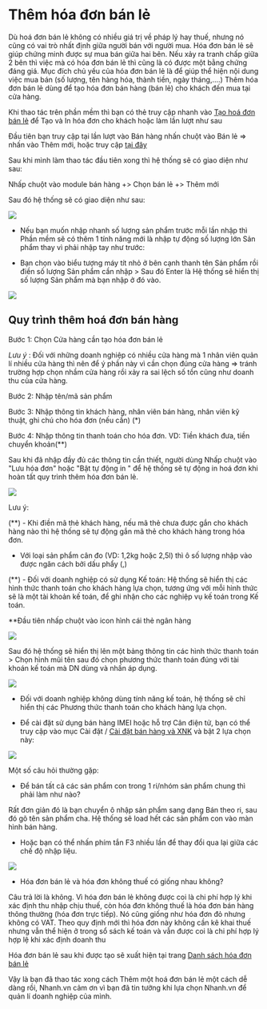 # Thêm hóa đơn bán lẻ

Dù hoá đơn bán lẻ không có nhiều giá trị về pháp lý hay thuế, nhưng nó cũng có vai trò nhất định giữa người bán với người mua. Hóa đơn bán lẻ sẽ giúp chứng minh được sự mua bán giữa hai bên. Nếu xảy ra tranh chấp giữa 2 bên thì việc mà có hóa đơn bán lẻ thì cũng là có được một bằng chứng đáng giá. Mục đích chủ yếu của hóa đơn bán lẻ là để giúp thể hiện nội dung việc mua bán (số lượng, tên hàng hóa, thành tiền, ngày tháng,….)
Thêm hóa đơn bán lẻ dùng để tạo hóa đơn bán hàng (bán lẻ) cho khách đến mua tại cửa hàng.

Khi thao tác trên phần mềm thì bạn có thẻ truy cập nhanh vào [Tạo hoá đơn bán lẻ](https://nhanh.vn/pos/bill/add) để Tạo và In hóa đơn cho khách hoặc làm lần lượt như sau

Đầu tiên bạn truy cập tại lần lượt vào Bán hàng nhấn chuột vào Bán lẻ => nhấn vào Thêm mới, hoặc truy cập [tại đây](https://nhanh.vn/pos/bill/add)

Sau khi mình làm thao tác đầu tiên xong thì hệ thống sẽ có giao diện như sau:

Nhấp chuột vào module bán hàng +> Chọn bán lẻ +> Thêm mới 

Sau đó hệ thống sẽ có giao diện như sau:


![](https://raw.githubusercontent.com/nhanhapi/manual/master/docs/ban-hang/img/them-hoa-don-ban-le.jpg)


- Nếu bạn muốn nhập nhanh số lượng sản phẩm trước mỗi lần nhập thì Phần mềm sẽ có thêm 1 tính năng mới là nhập tự động số lượng lớn Sản phẩm thay vì phải nhập tay như trước:

- Bạn chọn vào biểu tượng máy tít nhỏ ở bên cạnh thanh tên Sản phẩm rồi điền số lượng Sản phẩm cần nhập > Sau đó Enter là Hệ thống sẽ hiển thị số lượng Sản phẩm mà bạn nhập ở đó vào. 

![](https://raw.githubusercontent.com/hieunguyenduc-nhanh/manual/master/docs/ban-hang/img/hdsd-them-hoa-don-ban-le.jpg)


## Quy trình thêm hoá đơn bán hàng

Bước 1: Chọn Cửa hàng cần tạo hóa đơn bán lẻ

*Lưu ý* : Đối với những doanh nghiệp có nhiều cửa hàng mà 1 nhân viên quản lí nhiều cửa hàng thì nên để ý phần này vì cần chọn đúng cửa hàng => tránh trường hợp chọn nhầm cửa hàng rồi xảy ra sai lệch số tồn cũng như doanh thu của cửa hàng.

Bước 2: Nhập tên/mã sản phẩm

Bước 3: Nhập thông tin khách hàng, nhân viên bán hàng, nhân viên kỹ thuật, ghi chú cho hóa đơn (nếu cần) (*)

Bước 4: Nhập thông tin thanh toán cho hóa đơn. VD: Tiền khách đưa, tiền chuyển khoản(**)

Sau khi đã nhập đầy đủ các thông tin cần thiết, người dùng Nhấp chuột vào "Lưu hóa đơn" hoặc "Bật tự động in " để hệ thống sẽ tự động in hoá đơn khi hoàn tất quy trình thêm hóa đơn bán lẻ.


![](https://raw.githubusercontent.com/hieunguyenduc-nhanh/manual/master/docs/ban-hang/img/hdsd-them-hoa-don-ban-le1.jpg)


Lưu ý:

(**) - Khi điền mã thẻ khách hàng, nếu mã thẻ chưa được gắn cho khách hàng nào thì hệ thống sẽ tự động gắn mã thẻ cho khách hàng trong hóa đơn.

- Với loại sản phẩm cân đo (VD: 1,2kg hoặc 2,5l) thì ô số lượng nhập vào được ngăn cách bởi dấu phẩy (,)

(**) - Đối với doanh nghiệp có sử dụng Kế toán: Hệ thống sẽ hiển thị các hình thức thanh toán cho khách hàng lựa chọn, tương ứng với mỗi hình thức sẽ là một tài khoản kế toán, để ghi nhận cho các nghiệp vụ kế toán trong Kế toán.

**Đầu tiên nhấp chuột vào icon hình cái thẻ ngân hàng 


![](https://raw.githubusercontent.com/hieunguyenduc-nhanh/manual/master/docs/ban-hang/img/hdsd-thanh-toan.jpg)


Sau đó hệ thống sẽ hiển thị lên một bảng thông tin các hình thức thanh toán > Chọn hình mũi tên sau đó chọn phương thức thanh toán đúng với tài khoán kế toán mà DN dùng và nhấn áp dụng.

![](https://raw.githubusercontent.com/hieunguyenduc-nhanh/manual/master/docs/ban-hang/img/hdsd-thanh-toan1.jpg)


- Đối với doanh nghiệp không dùng tính năng kế toán, hệ thống sẽ chỉ hiển thị các Phương thức thanh toán cho khách hàng lựa chọn.

- Để cài đặt sử dụng bán hàng IMEI hoặc hỗ trợ Cân điện tử, bạn có thể truy cập vào mục Cài đặt / [Cài đặt bán hàng và XNK](https://new.nhanh.vn/setting/store/sale) và bật 2 lựa chọn này:


![](https://raw.githubusercontent.com/nhanhapi/manual/master/docs/ban-hang/img/cai-dat-ban-hang-va-xnk.png)


Một số câu hỏi thường gặp:

- Để bán tất cả các sản phẩm con trong 1 ri/nhóm sản phẩm chung thì phải làm như nào?

Rất đơn giản đó là bạn chuyển ô nhập sản phẩm sang dạng Bán theo ri, sau đó gõ tên sản phẩm cha. Hệ thống sẽ load hết các sản phẩm con vào màn hình bán hàng.

- Hoặc bạn có thể nhấn phím tắn F3 nhiều lần để thay đổi qua lại giữa các chế độ nhập liệu.


![](https://raw.githubusercontent.com/hieunguyenduc-nhanh/manual/master/docs/ban-hang/img/hdsd-thanh-toan2.jpg)


- Hóa đơn bán lẻ và hóa đơn không thuế có giống nhau không?

Câu trả lời là không. Vì hóa đơn bán lẻ không được coi là chi phí hợp lý khi xác định thu nhập chịu thuế, còn hóa đơn không thuế là hóa đơn bán hàng thông thường (hóa đơn trực tiếp). Nó cũng giống như hóa đơn đỏ nhưng không có VAT. Theo quy định mới thì hóa đơn này không cần kê khai thuế nhưng vẫn thể hiện ở trong sổ sách kế toán và vẫn được coi là chi phí hợp lý hợp lệ khi xác định doanh thu

Hóa đơn bán lẻ sau khi được tạo sẽ xuất hiện tại trang [Danh sách hóa đơn bán lẻ](https://nhanh.vn/pos/bill/index)

Vậy là bạn đã thao tác xong cách Thêm một hoá đơn bán lẻ một cách dễ dàng rồi, Nhanh.vn cảm ơn vì bạn đã tin tưởng khi lựa chọn Nhanh.vn để quản lí doanh nghiệp của mình.
